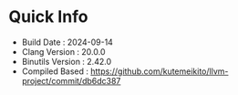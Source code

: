 # Quick Info
* Build Date : 2024-09-14
* Clang Version : 20.0.0
* Binutils Version : 2.42.0
* Compiled Based : https://github.com/kutemeikito/llvm-project/commit/db6dc387
